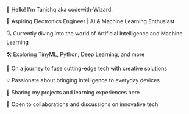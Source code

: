 👋 Hello! I'm Tanishq aka codewith-Wizard.

🚀 Aspiring Electronics Engineer | AI & Machine Learning Enthusiast

🔍 Currently diving into the world of Artificial Intelligence and Machine Learning

🛠️ Exploring TinyML, Python, Deep Learning, and more

🌟 On a journey to fuse cutting-edge tech with creative solutions

💡 Passionate about bringing intelligence to everyday devices

🧠 Sharing my projects and learning experiences here

🤝 Open to collaborations and discussions on innovative tech

<!---
codeWith-Wizard/codeWith-Wizard is a ✨ special ✨ repository because its `README.md` (this file) appears on your GitHub profile.
You can click the Preview link to take a look at your changes.
--->
